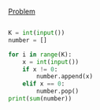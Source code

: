 [Problem](https://www.acmicpc.net/problem/10773)

```python

K = int(input())
number = []

for i in range(K):
    x = int(input())
    if x != 0:
        number.append(x)
    elif x == 0:
        number.pop()
print(sum(number))

```